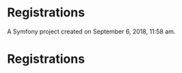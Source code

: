 Registrations
=============

A Symfony project created on September 6, 2018, 11:58 am.
# Registrations
